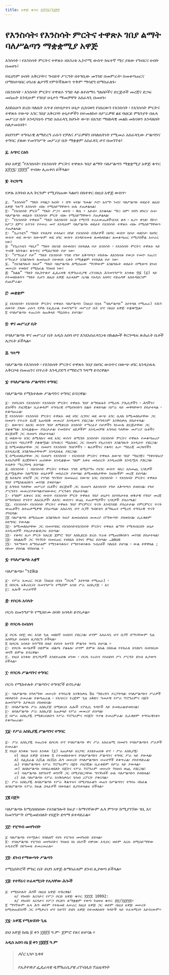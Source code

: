 ```yaml
---
title: አዋጅ ቁጥር ፩፻፲፯/፲፱፻፺
---
```


# የእንስሳት፡ የእንስሳት ምርትና ተዋጽኦ ገበያ ልማት ባለሥልጣን ማቋቋሚያ አዋጅ

እንስሳት ፡ የእንስሳት ምርትና ተዋጽኦ በአገሪቱ ኢኮኖሚ ውስጥ ከፍተኛ ሚና ያለው የግብርና ሀብት በመሆኑ፤

የዚህንም ሀብት አቅርቦትና ግብይት ሥርዓት በተገቢው መንገድ በመምራት፡ በመቆጣጠርና በማስተባበር ሀገሪቱ ልታገኝ የምትችለውን ጥቅም ማሳደግ በማስፈለጉ፡

በእንስሳት ፡ እንስሳት ምርትና ተዋጽኦ ንግድ ላይ ለተሰማሩ ግለሰቦችና ድርጅቶች መረጃና ድጋፍ መስጠት እንዲሁም የገበያ ሁኔታን ማመቻቸት አስፈላጊ በመሆኑ፡

እስከአሁን ድረስ ባለቤት አጥቶ በተበታተነ ሁኔታ ሲከናወን የነበረውን የእንስሳት ፡ የእንስሳት ምርትና ተዋጽኦ የውጭ አገር ገበያ አቅርቦት ሁኔታዎችን በተመለከተ በሥራዎቹ ልዩ ባህርይ ምክንያት በሌላ መሥሪያ ቤት እንዲካሄዱ የግድ አስፈላጊ ከሆኑት ውጭ በአንድ ማዕከላዊ መልክ መከናወን እንዳለበት ስለታመነበት፣

ይህንንም ተግባራዊ ለማድረግ ራሱን የቻለና ሥራዎቹን በባለቤትነት የሚመራ አስፈላጊው ሥልጣንና ተግባር ያለው የመንግሥት መሥሪያ ቤት ማቋቋም አስፈላጊ ሆኖ በመገኘቱ፤

#### ፩. አጭር ርዕስ
ይህ አዋጅ “የእንስሳት፡ የእንስሳት ምርትና ተዋጽኦ ገበያ ልማት ባለሥልጣን ማቋቋሚያ አዋጅ ቁጥር ፩፻፲፯᜵ ፲፱፻፺” ተብሎ ሊጠቀስ ይችላል።

#### ፪‧ ትርጓሜ
የቃሉ አገባብ ሌላ ትርጉም የሚያሰጠው ካልሆነ በስተቀር በዚህ አዋጅ ውስጥ፡

    ፩. “እንስሳት” ማለት የዳልጋ ከብት ፥ በግ፡ ፍየል፡ ግመል፡ ዶሮ፡ አሳማ፡ ንብና ባለሥልጣኑ ወደፊት ለዚህ አዋጅ ዓላማ እንስሳት ብሎ የሚሰይማቸውን ሁሉ ያጠቃልላል፤
    ፪· “የእንስሳት ምርት” ማለት ሥጋ፥ ወተት ፡ ቅቤ ፥ አይብ፥ እንቁላል፡ ማር፡ ሰም፡ የበግ ፀጉርና ሱፍ፡ ባለሥልጣኑ ወደፊት የእንስሳት ምርት ብሎ የሚሰይማቸውን ያጠቃልላል፡
    ፫· “የእንስሳት ተዋጽኦ” ማለት ከእንስሳት እርድ የሚገኙ ተረፈውጤቶች፡እንደ ቆዳ ፡ ሌጦ፡ ቀንድ፡ ሸኮና፡ከሥጋ ደምና አጥንት የተሠራ መኖ እንዲሁም ባለሥልጣኑ ወደፊት የእንስሳት ተዋጽኦ ብሎ የሚሰይማቸውን ያጠቃልላል፡
    ፬· “ኳራንቲን” ማለት የተለያዩ ተላላፊና በካይ የእንስሳት በሽታዎች በሀገር ውስጥ ከቦታ ወደቦታ፡ ከሀገር ውስጥ ወደ ውጭ፡ ከውጭም ወደ ሀገር ውስጥ እንዳይዛመቱ ለመከላከልና ለመቆጣጠር የሚያስችል አሠራር ነው፤
    ፭‧ “የኳራንቲን ጣቢያ” ማለት በአንድ በተወሰነና በተከለለ ቦታ እንስሳት ፡ የእንስሳት ምርትና ተዋጽኦ ላይ ጥብቅ ክትትልና ቁጥጥር የሚደረግበት ቦታ ነው፡
    ፮· “የማረፊያ ቦታ” ማለት የእንስሳት ንግድ የጉዞ አቅጣጫን ተከትሎ ለእንስሳቱ የውኃ፡ የመኖ፡ የጤናና የማረፊያ አገልግሎት ለመስጠት በተወሰነ ርቀት የሚቋቋም የተከለለ ቦታ ነው፡
    ፯. “የአገልግሎት ክፍያ” ማለት ባለሥልጣኑ ለሚሰጠው ማናቸውም አገልግሎት ወደፊት በሚወጣ ደንብ መሠረት ተወስኖ የሚከፈል ገንዘብ ነው፤
    ፰‧ “ክልል” ማለት በኢትዮጵያ ፌዴራላዊ ዲሞክራሲያዊ ሪፐብሊክ ሕገመንግሥት አንቀጽ ፵፯ (፩) ላይ የተመለከቱትን ማለት ሲሆን ለዚህ አዋጅ አፈጻጸም ሲባል የአዲስ አበባና የድሬዳዋ አስተዳደርንም ይጨምራል።

#### ፫· መቋቋም
    ፩ የእንስሳት፡ የእንስሳት ምርትና ተዋጽኦ ባለሥልጣን (ከዚህ በኋላ “ባለሥልጣኑ” እየተባለ የሚጠራ) የሕግ ሰውነት ያለው ራሱን የቻለ የፌዴራል የመንግሥት መሥሪያ ቤት ሆኖ በዚህ አዋጅ ተቋቁሟል።
    ፪ የባለሥልጣኑ ተጠሪነት ለጠቅላይ ሚኒስትሩ ይሆናል።

#### ፬· ዋና መሥሪያ ቤት
የባለሥልጣኑ ዋና መሥሪያ ቤት አዲስ አበባ ሆኖ እንደአስፈላጊነቱ በክልሎች ቅርንጫፍ ጽሕፈት ቤቶች ሊኖሩት ይችላል።

#### ፭. ዓላማ
ባለሥልጣኑ የእንስሳት ፡ የእንስሳት ምርትና ተዋጽኦ ገበያ በሀገር ውስጥና በውጭ ሀገር እንዲስፋፋ አቅርቦቱ በመጠንና በጥራት እንዲያድግ የማድረግ ዓላማ ይኖረዋል።

#### ፮· የባለሥልጣኑ ሥልጣንና ተግባር
ባለሥልጣኑ የሚከተለው ሥልጣንና ተግባር ይኖረዋል፡

    ፩· የሀገሪቱን የእንስሳት፡ የእንስሳት ምርትና ተዋጽኦ ገበያ ለማስፋፋት የሚረዱ ፖሊሲዎችን ፡ ሕጎችንና ደንቦችን ያዘጋጃል። ሲፈቀዱም ተግባራዊ የሚሆኑበትን ስልት ይቀይሳል፡ በሥራ ላይ መዋላቸውን ይከታተላል ፡ ይቆጣጠራል፡
    ፪ የእንስሳት፡ የእንስሳት ምርትና ተዋጽኦ ወደ ሀገር ሲገባና ወደ ውጭ አገር ሲላክ ከሚመለከታቸው ጋር በመሆን የጥራት ደረጃ አጠባበቅ መመሪያ እንዲወጣ ያደርጋል፡ የንግዱንም እንቅስቃሴ ይከታተላል፡
    ፫- ለውጭና ለአገር ውስጥ ገበያ ለሚቀርቡ እንስሳት የማረፊያ ቦታዎችን ከነሙሉ ድርጅታቸው ጋር ያቋቁማል፡ እንዲቋቋሙ ያበረታታል፡ የመጓጓዣ ዘዴዎችም እንዲመቻቹ አግባብ ካላቸው መሥሪያ ቤቶችና ድርጅቶች ጋር በመሆን ይከታተላል፤
    ፬ ወደውጭ አገር ለሚላኩና ወደ አገር ውስጥ ለሚገቡ እንስሳት፡ የእንስሳት ምርትና ተዋጽኦ የመቆጣጠሪያ ኳራንቲን ጣቢያዎች ያቋቁሟል፡ ከግብርና ሚኒስቴር ጋር በመሆን የኳራንቲን አገልግሎት እንዲሰጥ ያደርጋል፡
    ፭ ከሚመለከታቸው ጋር በመሆን የእንስሳት ገበያዎችን ፡ ቄራዎችንና የቆዳና ሌጦ ማደራጃ መጋዘኖችን እንዲደራጁ አገልግሎታቸውም እንዲስፋፋ ያደርጋል፡
    ፮ ከሚመለከታቸው ጋር በመሆን የእንስሳት ፡ የእንስሳት ምርትና ተዋጽኦ ለውጭ ገበያ ማዘጋጃና ማቀነባበሪያ ፋብሪካዎች ደረጃቸውን ጠብቀው እንዲቋቋሙ ዓለም አቀፍ መስፈርት እንዲጠበቅ እንዲሟላ ያደርጋል፡ የብቃት ማረጋገጫ ይሰጣል፡
    ፯‧ በእንስሳት : በእንስሳት ምርትና ተዋጽኦ ንግድ ለሚሰማሩ የአገር ውስጥ ላኪና አስመጪ ነጋዴዎች ሊያሟሏቸው ስለሚገቡ ሁኔታዎች መስፈርት ያወጣል፡ ለሚመለከታቸው ክፍሎችም መረጃ ይሰጣል፡
    ፰ ከተለያዩ ሀገሮች ጋር የንግድ ግንኙነት በመፍጠር በውጭ አገር የእንስሳት ፥ የእንስሳት ምርትና ተዋጽኦ ገበያ የሚስፋፋበትን መንገድ ይቀይሳል፡፡
    ፱ አግባብ ካላቸው መሥሪያ ቤቶችና ድርጅቶች ጋር በመሆን ለእንስሳት የጉዞ አቅጣጫን ይወስናል፡ የጉዞ ሥርዓትን መመሪያያወጣል፡የዝውውር ሥርዓቱን ይከታተላል፡
    ፲· የዓለም አቀፍና አገር ውስጥ የእንስሳት ምርት ተዋጽኦ ገበያ ሁኔታን እየተከታተለ ወቅታዊ የገበያ መረጃ በማሰባሰብ ተንትኖ ለአርቢዎች፡ ለአገር ውስጥና ውጪ ተጠቃሚዎችና ነጋዴዎች ያሰራጫል፣
    ፲፩. የእንስሳት፡ የእንስሳት ምርትና ተዋጽኦ ገበያ ምርምርና ጥናት እንዲካሄድ ያበረታታል፡ የምርምርና ጥናት ውጤቶችን ለተጠቃሚዎቹ ያሰራጫል፡ አስፈላጊ ሆኖ ሲገኝ ግብይቱን ለማፋጠን የሚረዳ ተግባራዊ ጥናት ያካሂዳል፡
    ፲፪ ባለሥልጣኑ ለሚሰጠው አገልግሎት ክፍያ ለመሰብሰብ መመሪያ በማውጣት ያስወስናል፡ ሲፈቀድም በተግባር ያውላል፡
    ፲፫· ከሚመለከታቸው ጋር በመተባበር የእንስሳት፡የእንስሳት ምርትና ተዋጽኦ ልማት የሚዳብርበት ሁኔታ እንዲመቻች ያበረታታል፡ድጋፍ ይሰጣል፡
    ፲፬· የቆዳና ሌጦ ምርት ከእርድ ጀምሮ ገበያ እስኪደርስ ድረስ ጥራቱ የሚጠበቅበትን መንገድ ይከታተላል፤
    ፲፭· ከክልሎች ጋር ግንኙነት በመፍጠር የቴክኒክ እገዛና ምክር ይሰጣል፡ …amue
    ፲፮· ዓላማውን ለማስፈጸም የሚንቀሳቀሱና የማይንቀሳቀሱ ንብረቶች ባለቤት ይሆናል ፡ ውል ይዋዋላል ; በስሙ ይከሳል ፡ይከሰሳል ።

#### ፯· የባለሥልጣኑ አቋኝ
ባለሥልጣኑ፡ "ንzika

    ፩· የሥራ አመራር ቦርድ (ከዚህ በኋላ “ቦርዱ” እየተባለ የሚጠራ) ፡
    ፪ በቦርዱ አቅራቢነት በመንግሥት የሚሾም አንድ ሥራ አስኪያጅ ፡ እና
    ፫: ሌሎች ሠራተኞች

#### ፰· የቦርዱ አባላት
ቦርዱ በመንግሥት የሚሰየሙ ሰባት አባላት ይኖሩታል።

#### ፱· የቦርዱ ስብሰባ
    ፩ ቦርዱ በየ፫ ወር አንድ ጊዜ መደበኛ ስብሰባ ያደርጋል፡ ሆኖም አስፈላጊ ሆኖ ሲገኝ በማናቸውም ጊዜ አስቸኳይ ስብሰባ ሊያደርግ ይችላል።
    ፪ ከቦርዱ አባላት ከግማሽ በላይ የሆኑት ከተገኙ ምልዓተ ጉባዔ ይሆናል ።
    ፫· የቦርዱ ውሳኔዎች በድምጽ ብልጫ ያልፋሉ፡ ሆኖም ድምጽ እኩል በእኩል የተከፈለ እንደሆነ ሰብሳቢው ወሳኝ ድምጽ ይኖረዋል።
    ፬. የዚህ አንቀጽ ድንጋጌዎች እንደተጠበቁ ሆነው ፡ ቦርዱ የራሱን የስብሰባ ሥነ ሥርዓት ደንብ ሊያወጣ ይችላል።

#### ፲· የቦርዱ ሥልጣንና ተግባር
ቦርዱ የሚከተሉት ሥልጣንና ተግባሮች ይኖሩታል፡

    ፩· ባለሥልጣኑ በዓላማው መሠረት ተግባራዊ እንቅስቃሴ bu ማድረጉን ያረጋግጣል፡ የባለሥልጣኑን ሥራዎች በበላይነት ይመራል፡ ይቆጣጠራል ፡ የአጭርና የረጅም ጊዜ ዕቅድና ዓመታዊ የሥራ ፕሮግራምና በጀት ለመንግሥት እያቀረበ ያስወስናል፡
    ፪· በባለሥልጣኑ ሥራ አስኪያጅ በሚቀርቡ ሌሎች የፖሊሲ ጉዳዮች ላይ ይመክራል፡ይወስናል፤
    ፫· ለባለሥልጣኑ ሥራ አስኪያጅ አጠቃላይ የሥራ መመሪያ ይሰጣል፡
    ፬ በሥራ አስኪያጁ የሚቀርብለትን የሥራ ፕሮግራምና የበጀት ጥያቄ ይመረምራል፡ ሲፈቀድም ተግባራዊነቱን ይቆጣጠራል።

#### ፲፩· የሥራ አስኪያጁ ሥልጣንና ተግባር
    ፩· ሥራ አስኪያጁ ተጠሪነቱ ለቦርዱ ሆኖ የባለሥልጣኑ ዋና ሥራ አስፈጸሚ በመሆን የባለሥልጣኑን ሥራዎች ይመራል።
    ፪ የዚህ አንቀጽ ንዑስ አንቀጽ (፩) አጠቃላይ አነጋገር እንደተጠበቀ ሆኖ ፡ ሥራ አስኪያጁ፡
        ሀ) በዚህ አዋጅ አንቀጽ ፮ የተመለከተውን የባለሥልጣኑን ሥልጣንና ተግባር ሥራ ላይ ያውላል፡
        ለ) በፌዴራል ሲቪል ሰርቪስ ሕግ መሠረት የባለሥልጣኑን ሠራተኞች ይቀጥራል፡ ያስተዳድራል፡
        ሐ) የባለሥልጣኑን የሥራ ፕሮግራምና በጀት ያዘጋጃል፡ ሲፈቀድም በሥራ ላይ ያውላል።
        መ) ለበለሥልጣኑ በተደፈቀደለት በጀትና የሥራ ፕሮግራም መሠረት ገንዘብ ወጪ ያደርጋል፤
        ሠ) ባለሥልጣኑ ከሦስተኛ ወገኖች ጋር በሚያደርጋቸው ግንኙነቶች ሁሉ ባለሥልጣኑን ይወክላል፤
        ረ) ስለ ባለሥልጣኑ የሥራ እንቅስቃሴና ሂሳብ ሪፖርት ያቀርባል።
    ፫· ሥራ አስኪያጁ ለባለሥልጣኑ የሥራ ቅልጥፍና በሚያስፈልግ መጠን ከሥልጣንና ተግባሩ በከፊል ለባለሥልጣኑ የሥራ ክፍል ኃላፊዎች በውክልና ሊያስተላልፍ ይችላል።

#### ፲፪ በጀት
ባለሥልጣኑ ከሚሰበስበው የአገልግሎት ክፍያ ፡ ከማናቸውም ሌላ ምንጭ ከሚያገኘው ገቢ እና ከመንግሥት በሚመደብለት የበጀት ድጎማ ይተዳደራል።

#### ፲፫· የሂሣብ መዛግብት
    ፩ ባለሥልጣኑ የተሟሉና ትክክለኛ የሆኑ የሂሣብ መዛግብት ይይዛል።
    ፪· የባለሥልጣኑ የሂሣብ መዛግብትና ገንዘብ ነክ ሰነዶች በዋናው ኦዲተር ወይም እርሱ በሚሰይማቸው ኦዲተሮች በየዓመቱ ይመረመራሉ።

#### ፲፬· ደንብ የማውጣት ሥልጣን
የሚኒስትሮች ምክር ቤት ይህን አዋጅ ለማስፈጸም ደንብ ሊያወጣ ይችላል።

#### ፲፭‧ የተሻሩና ተፈጻሚነት የሌላቸው ሕጐች
    ፩‧ የሚከተሉት ሕጎች በዚህ አዋጅ ተሽረዋል፤
        ሀ/ የከብት እርባታና የሥጋ ቦርድ አዋጅ ቁጥር ፪፻፲፪ 10992:
        ለ/ የከብት እርባታና የሥጋ ቦርድን ለማቋቋም የወጣ ትዕዛዝ ቁጥር ፴፬/፲፱፻፶፮።
    ፪ ማንኛውም ሌላ ሕግ ወይም የተለመደ አሠራር ከዚህ አዋጅ ጋር ወይም በዚህ አዋጅ መሠረት ከሚወጡደንቦች ጋር የሚቃረን ሆኖ ከተገኘ ይህን አዋጅ በተመለከቱት ጉዳዮች ላይ ተፈጻሚነት አይኖረውም።

#### ፲፮· አዋጁ የሚጸናበት ጊዜ
ይህ አዋጅ ከሰኔ ፱ ቀን ፲፱፻፺ ዓ.ም· ጀምሮ የጸና ይሆናል ።

**አዲስ አበባ ሰኔ ፱ ቀን ፲፱፻፺ ዓ.ም**

> ##### ዶ/ር ነጋሶ ጊዳዳ
>
> ##### የኢትዮጵያ ፌዴራላዊ ዲሞክራሲያዊ ሪፐብሊክ ፕሬዚዳንት
